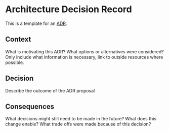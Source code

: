 # Architecture Decision Record

This is a template for an [ADR](https://adr.github.io/).

## Context

What is motivating this ADR?
What options or alternatives were considered?
Only include what information is necessary, link to outside resources where possible.

## Decision

Describe the outcome of the ADR proposal

## Consequences

What decisions might still need to be made in the future?
What does this change enable?
What trade offs were made because of this decision?
